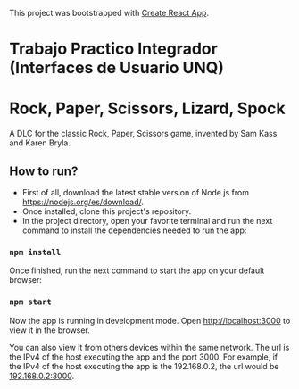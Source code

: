 This project was bootstrapped with [Create React App](https://github.com/facebook/create-react-app).

# Trabajo Practico Integrador (Interfaces de Usuario UNQ)
# Rock, Paper, Scissors, Lizard, Spock

A DLC for the classic Rock, Paper, Scissors game, invented by Sam Kass and Karen Bryla.

## How to run?

- First of all, download the latest stable version of Node.js from https://nodejs.org/es/download/.
- Once installed, clone this project's repository. 
- In the project directory, open your favorite terminal and run the next command to install the dependencies needed to run the app:

### `npm install`

Once finished, run the next command to start the app on your default browser:

### `npm start`

Now the app is running in development mode. Open [http://localhost:3000](http://localhost:3000) to view it in the browser.

You can also view it from others devices within the same network. The url is the IPv4 of the host executing the app and the port 3000. For example, if the IPv4 of the host executing the app is the 192.168.0.2, the url would be [192.168.0.2:3000](http://192.168.0.2:3000). 
